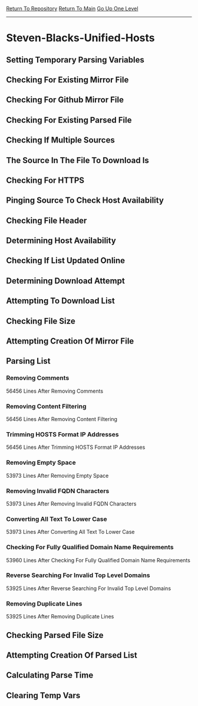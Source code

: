 [Return To Repository](https://github.com/deathbybandaid/piholeparser/)
[Return To Main](https://github.com/deathbybandaid/piholeparser/blob/master/RecentRunLogs/Mainlog.md)
[Go Up One Level](https://github.com/deathbybandaid/piholeparser/blob/master/RecentRunLogs/TopLevelScripts/30-Processing-External-Blacklists.md)
____________________________________
# Steven-Blacks-Unified-Hosts
## Setting Temporary Parsing Variables
## Checking For Existing Mirror File
## Checking For Github Mirror File
## Checking For Existing Parsed File
## Checking If Multiple Sources
## The Source In The File To Download Is
## Checking For HTTPS
## Pinging Source To Check Host Availability
## Checking File Header
## Determining Host Availability
## Checking If List Updated Online
## Determining Download Attempt
## Attempting To Download List
## Checking File Size
## Attempting Creation Of Mirror File
## Parsing List
### Removing Comments
56456 Lines After Removing Comments
### Removing Content Filtering
56456 Lines After Removing Content Filtering
### Trimming HOSTS Format IP Addresses
56456 Lines After Trimming HOSTS Format IP Addresses
### Removing Empty Space
53973 Lines After Removing Empty Space
### Removing Invalid FQDN Characters
53973 Lines After Removing Invalid FQDN Characters
### Converting All Text To Lower Case
53973 Lines After Converting All Text To Lower Case
### Checking For Fully Qualified Domain Name Requirements
53960 Lines After Checking For Fully Qualified Domain Name Requirements
### Reverse Searching For Invalid Top Level Domains
53925 Lines After Reverse Searching For Invalid Top Level Domains
### Removing Duplicate Lines
53925 Lines After Removing Duplicate Lines
## Checking Parsed File Size
## Attempting Creation Of Parsed List
## Calculating Parse Time
## Clearing Temp Vars
